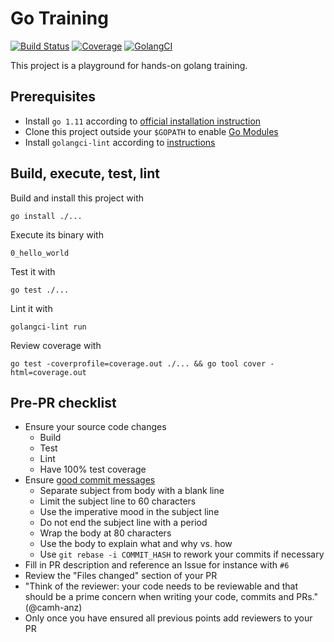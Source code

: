 # Go Training

[![Build Status](https://travis-ci.com/anz-bank/go-training.svg?branch=master)](https://travis-ci.com/anz-bank/go-training)
[![Coverage](https://codecov.io/gh/anz-bank/go-training/branch/master/graph/badge.svg)](https://codecov.io/gh/anz-bank/go-training)
[![GolangCI](https://golangci.com/badges/github.com/anz-bank/go-training.svg)](https://golangci.com/r/github.com/anz-bank/go-training)

This project is a playground for hands-on golang training.

## Prerequisites

-   Install `go 1.11` according to [official installation instruction](https://golang.org/doc/install)
-   Clone this project outside your `$GOPATH` to enable [Go Modules](https://github.com/golang/go/wiki/Modules)
-   Install `golangci-lint` according to [instructions](https://github.com/golangci/golangci-lint#local-installation)

## Build, execute, test, lint

Build and install this project with

    go install ./...

Execute its binary with

    0_hello_world

Test it with

    go test ./...

Lint it with

    golangci-lint run

Review coverage with

    go test -coverprofile=coverage.out ./... && go tool cover -html=coverage.out

## Pre-PR checklist

-   Ensure your source code changes
    -   Build
    -   Test
    -   Lint
    -   Have 100% test coverage
-   Ensure [good commit messages](https://chris.beams.io/posts/git-commit/)
    -   Separate subject from body with a blank line
    -   Limit the subject line to 60 characters
    -   Use the imperative mood in the subject line
    -   Do not end the subject line with a period
    -   Wrap the body at 80 characters
    -   Use the body to explain what and why vs. how
    -   Use `git rebase -i COMMIT_HASH` to rework your commits if necessary
-   Fill in PR description and reference an Issue for instance with `#6`
-   Review the "Files changed" section of your PR
-   "Think of the reviewer: your code needs to be reviewable and that should be a prime concern when writing your code, commits and PRs." (@camh-anz)
-   Only once you have ensured all previous points add reviewers to your PR

